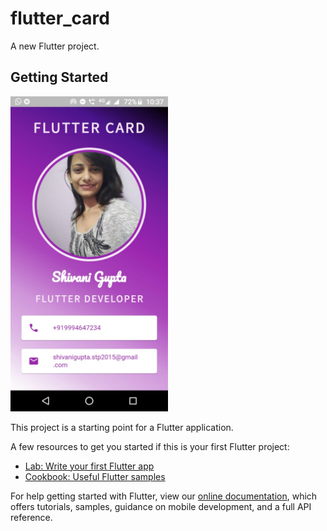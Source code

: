 # flutter_card

A new Flutter project.

## Getting Started

<img src="https://github.com/shivanigupta19/Flutter-Card/blob/master/assets/sample.jpeg?raw=false" width="50%">&nbsp;&nbsp;&nbsp;&nbsp;&nbsp;

This project is a starting point for a Flutter application.

A few resources to get you started if this is your first Flutter project:

- [Lab: Write your first Flutter app](https://flutter.dev/docs/get-started/codelab)
- [Cookbook: Useful Flutter samples](https://flutter.dev/docs/cookbook)

For help getting started with Flutter, view our
[online documentation](https://flutter.dev/docs), which offers tutorials,
samples, guidance on mobile development, and a full API reference.
